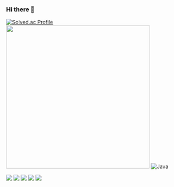 ### Hi there 👋

[![Solved.ac Profile](http://mazassumnida.wtf/api/v2/generate_badge?boj=ho_0214)](https://solved.ac/ho_0214)
<img src="https://github-readme-stats.vercel.app/api?username=yhj0214&theme=blue-green&show_icons=true" width="390">
![Java](https://img.shields.io/badge/-Java-05122A?style=flat&logo=Java)&nbsp;
<div>
    
  <img src="https://img.shields.io/badge/html5-000030?style=flat&logo=html5&logoColor=E34F26">
  <img src="https://img.shields.io/badge/css-000030?style=flat&logo=css3&logoColor=E34F26">
  <img src="https://img.shields.io/badge/html5-000030?style=flat&logo=html5&logoColor=E34F26">
  <img src="https://img.shields.io/badge/html5-000030?style=flat&logo=html5&logoColor=E34F26">
  <img src="https://img.shields.io/badge/html5-000030?style=flat&logo=html5&logoColor=E34F26">
</div>
<!--
**yhj0214/yhj0214** is a ✨ _special_ ✨ repository because its `README.md` (this file) appears on your GitHub profile.
hi
Here are some ideas to get you started:

- 🔭 I’m currently working on ...
- 🌱 I’m currently learning ...
- 👯 I’m looking to collaborate on ...
- 🤔 I’m looking for help with ...
- 💬 Ask me about ...
- 📫 How to reach me: ...
- 😄 Pronouns: ...
- ⚡ Fun fact: ...
-->
